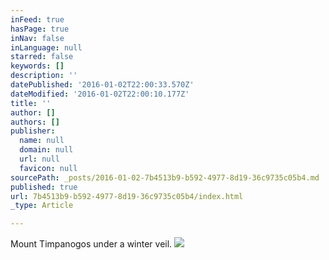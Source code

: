```yaml
---
inFeed: true
hasPage: true
inNav: false
inLanguage: null
starred: false
keywords: []
description: ''
datePublished: '2016-01-02T22:00:33.570Z'
dateModified: '2016-01-02T22:00:10.177Z'
title: ''
author: []
authors: []
publisher:
  name: null
  domain: null
  url: null
  favicon: null
sourcePath: _posts/2016-01-02-7b4513b9-b592-4977-8d19-36c9735c05b4.md
published: true
url: 7b4513b9-b592-4977-8d19-36c9735c05b4/index.html
_type: Article

---
```

Mount Timpanogos under a winter veil.
![](https://the-grid-user-content.s3-us-west-2.amazonaws.com/0ed23155-7361-43fa-b993-574837ce2806.jpg)